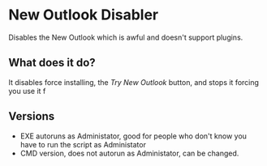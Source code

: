 # New Outlook Disabler
Disables the New Outlook which is awful and doesn't support plugins.

## What does it do?
It disables force installing, the *Try New Outlook* button, and stops it forcing you use it f

## Versions
- EXE autoruns as Administator, good for people who don't know you have to run the script as Administator
- CMD version, does not autorun as Administator, can be changed.
